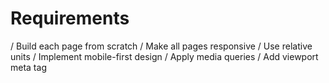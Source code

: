 # Requirements

/ Build each page from scratch
/ Make all pages responsive
/ Use relative units
/ Implement mobile-first design
/ Apply media queries
/ Add viewport meta tag
